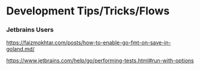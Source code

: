 # Development Tips/Tricks/Flows

### Jetbrains Users

https://faizmokhtar.com/posts/how-to-enable-go-fmt-on-save-in-goland.md/

https://www.jetbrains.com/help/go/performing-tests.html#run-with-options
